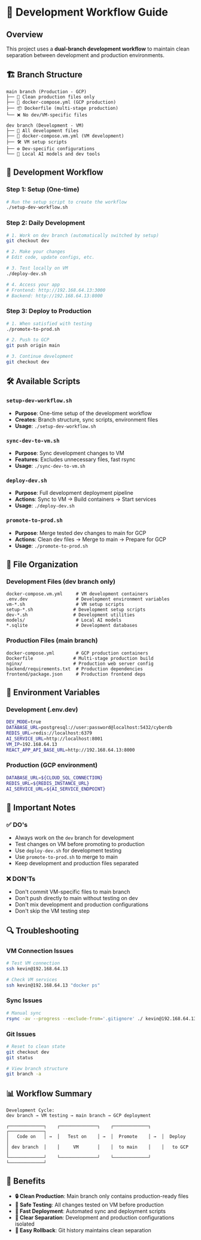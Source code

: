 # 🚀 Development Workflow Guide

## Overview
This project uses a **dual-branch development workflow** to maintain clean separation between development and production environments.

## 🏗️ Branch Structure

```
main branch (Production - GCP)
├── 🌟 Clean production files only
├── 🐳 docker-compose.yml (GCP production)
├── 📦 Dockerfile (multi-stage production)
└── ❌ No dev/VM-specific files

dev branch (Development - VM)
├── 🔧 All development files
├── 🐳 docker-compose.vm.yml (VM development)
├── 🛠️ VM setup scripts
├── ⚙️ Dev-specific configurations
└── 🤖 Local AI models and dev tools
```

## 🔄 Development Workflow

### Step 1: Setup (One-time)
```bash
# Run the setup script to create the workflow
./setup-dev-workflow.sh
```

### Step 2: Daily Development
```bash
# 1. Work on dev branch (automatically switched by setup)
git checkout dev

# 2. Make your changes
# Edit code, update configs, etc.

# 3. Test locally on VM
./deploy-dev.sh

# 4. Access your app
# Frontend: http://192.168.64.13:3000
# Backend: http://192.168.64.13:8000
```

### Step 3: Deploy to Production
```bash
# 1. When satisfied with testing
./promote-to-prod.sh

# 2. Push to GCP
git push origin main

# 3. Continue development
git checkout dev
```

## 🛠️ Available Scripts

### `setup-dev-workflow.sh`
- **Purpose**: One-time setup of the development workflow
- **Creates**: Branch structure, sync scripts, environment files
- **Usage**: `./setup-dev-workflow.sh`

### `sync-dev-to-vm.sh`
- **Purpose**: Sync development changes to VM
- **Features**: Excludes unnecessary files, fast rsync
- **Usage**: `./sync-dev-to-vm.sh`

### `deploy-dev.sh`
- **Purpose**: Full development deployment pipeline
- **Actions**: Sync to VM → Build containers → Start services
- **Usage**: `./deploy-dev.sh`

### `promote-to-prod.sh`
- **Purpose**: Merge tested dev changes to main for GCP
- **Actions**: Clean dev files → Merge to main → Prepare for GCP
- **Usage**: `./promote-to-prod.sh`

## 📁 File Organization

### Development Files (dev branch only)
```
docker-compose.vm.yml     # VM development containers
.env.dev                  # Development environment variables
vm-*.sh                   # VM setup scripts
setup-*.sh               # Development setup scripts
dev-*.sh                 # Development utilities
models/                   # Local AI models
*.sqlite                  # Development databases
```

### Production Files (main branch)
```
docker-compose.yml        # GCP production containers
Dockerfile               # Multi-stage production build
nginx/                   # Production web server config
backend/requirements.txt  # Production dependencies
frontend/package.json     # Production frontend deps
```

## 🔧 Environment Variables

### Development (.env.dev)
```bash
DEV_MODE=true
DATABASE_URL=postgresql://user:password@localhost:5432/cyberdb
REDIS_URL=redis://localhost:6379
AI_SERVICE_URL=http://localhost:8001
VM_IP=192.168.64.13
REACT_APP_API_BASE_URL=http://192.168.64.13:8000
```

### Production (GCP environment)
```bash
DATABASE_URL=${CLOUD_SQL_CONNECTION}
REDIS_URL=${REDIS_INSTANCE_URL}
AI_SERVICE_URL=${AI_SERVICE_ENDPOINT}
```

## 🚨 Important Notes

### ✅ DO's
- Always work on the `dev` branch for development
- Test changes on VM before promoting to production
- Use `deploy-dev.sh` for development testing
- Use `promote-to-prod.sh` to merge to main
- Keep development and production files separated

### ❌ DON'Ts
- Don't commit VM-specific files to main branch
- Don't push directly to main without testing on dev
- Don't mix development and production configurations
- Don't skip the VM testing step

## 🔍 Troubleshooting

### VM Connection Issues
```bash
# Test VM connection
ssh kevin@192.168.64.13

# Check VM services
ssh kevin@192.168.64.13 "docker ps"
```

### Sync Issues
```bash
# Manual sync
rsync -av --progress --exclude-from='.gitignore' ./ kevin@192.168.64.13:/mnt/shared/ssai-project/
```

### Git Issues
```bash
# Reset to clean state
git checkout dev
git status

# View branch structure
git branch -a
```

## 📊 Workflow Summary

```
Development Cycle:
dev branch → VM testing → main branch → GCP deployment

┌─────────────┐    ┌──────────────┐    ┌─────────────┐    ┌─────────────┐
│   Code on   │ →  │   Test on    │ →  │  Promote    │ →  │  Deploy     │
│ dev branch  │    │     VM       │    │  to main    │    │   to GCP    │
└─────────────┘    └──────────────┘    └─────────────┘    └─────────────┘
```

## 🎯 Benefits

- **🔒 Clean Production**: Main branch only contains production-ready files
- **🧪 Safe Testing**: All changes tested on VM before production
- **🚀 Fast Deployment**: Automated sync and deployment scripts
- **📝 Clear Separation**: Development and production configurations isolated
- **🔄 Easy Rollback**: Git history maintains clean separation
